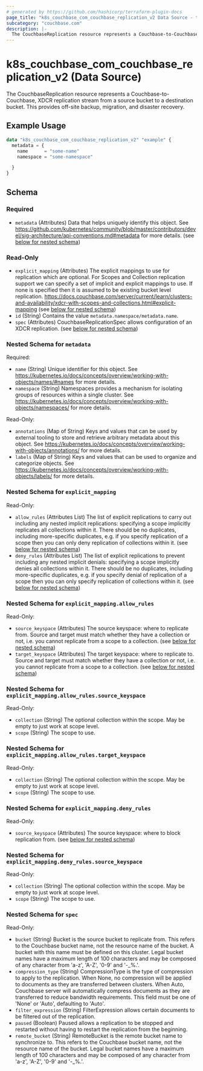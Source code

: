 ```yaml
---
# generated by https://github.com/hashicorp/terraform-plugin-docs
page_title: "k8s_couchbase_com_couchbase_replication_v2 Data Source - terraform-provider-k8s"
subcategory: "couchbase.com"
description: |-
  The CouchbaseReplication resource represents a Couchbase-to-Couchbase, XDCR replication stream from a source bucket to a destination bucket.  This provides off-site backup, migration, and disaster recovery.
---
```


# k8s_couchbase_com_couchbase_replication_v2 (Data Source)

The CouchbaseReplication resource represents a Couchbase-to-Couchbase, XDCR replication stream from a source bucket to a destination bucket.  This provides off-site backup, migration, and disaster recovery.

## Example Usage

```terraform
data "k8s_couchbase_com_couchbase_replication_v2" "example" {
  metadata = {
    name      = "some-name"
    namespace = "some-namespace"

  }
}
```

<!-- schema generated by tfplugindocs -->
## Schema

### Required

- `metadata` (Attributes) Data that helps uniquely identify this object. See https://github.com/kubernetes/community/blob/master/contributors/devel/sig-architecture/api-conventions.md#metadata for more details. (see [below for nested schema](#nestedatt--metadata))

### Read-Only

- `explicit_mapping` (Attributes) The explicit mappings to use for replication which are optional. For Scopes and Collection replication support we can specify a set of implicit and explicit mappings to use. If none is specified then it is assumed to be existing bucket level replication. https://docs.couchbase.com/server/current/learn/clusters-and-availability/xdcr-with-scopes-and-collections.html#explicit-mapping (see [below for nested schema](#nestedatt--explicit_mapping))
- `id` (String) Contains the value `metadata.namespace/metadata.name`.
- `spec` (Attributes) CouchbaseReplicationSpec allows configuration of an XDCR replication. (see [below for nested schema](#nestedatt--spec))

<a id="nestedatt--metadata"></a>
### Nested Schema for `metadata`

Required:

- `name` (String) Unique identifier for this object. See https://kubernetes.io/docs/concepts/overview/working-with-objects/names/#names for more details.
- `namespace` (String) Namespaces provides a mechanism for isolating groups of resources within a single cluster. See https://kubernetes.io/docs/concepts/overview/working-with-objects/namespaces/ for more details.

Read-Only:

- `annotations` (Map of String) Keys and values that can be used by external tooling to store and retrieve arbitrary metadata about this object. See https://kubernetes.io/docs/concepts/overview/working-with-objects/annotations/ for more details.
- `labels` (Map of String) Keys and values that can be used to organize and categorize objects. See https://kubernetes.io/docs/concepts/overview/working-with-objects/labels/ for more details.


<a id="nestedatt--explicit_mapping"></a>
### Nested Schema for `explicit_mapping`

Read-Only:

- `allow_rules` (Attributes List) The list of explicit replications to carry out including any nested implicit replications: specifying a scope implicitly replicates all collections within it. There should be no duplicates, including more-specific duplicates, e.g. if you specify replication of a scope then you can only deny replication of collections within it. (see [below for nested schema](#nestedatt--explicit_mapping--allow_rules))
- `deny_rules` (Attributes List) The list of explicit replications to prevent including any nested implicit denials: specifying a scope implicitly denies all collections within it. There should be no duplicates, including more-specific duplicates, e.g. if you specify denial of replication of a scope then you can only specify replication of collections within it. (see [below for nested schema](#nestedatt--explicit_mapping--deny_rules))

<a id="nestedatt--explicit_mapping--allow_rules"></a>
### Nested Schema for `explicit_mapping.allow_rules`

Read-Only:

- `source_keyspace` (Attributes) The source keyspace: where to replicate from. Source and target must match whether they have a collection or not, i.e. you cannot replicate from a scope to a collection. (see [below for nested schema](#nestedatt--explicit_mapping--allow_rules--source_keyspace))
- `target_keyspace` (Attributes) The target keyspace: where to replicate to. Source and target must match whether they have a collection or not, i.e. you cannot replicate from a scope to a collection. (see [below for nested schema](#nestedatt--explicit_mapping--allow_rules--target_keyspace))

<a id="nestedatt--explicit_mapping--allow_rules--source_keyspace"></a>
### Nested Schema for `explicit_mapping.allow_rules.source_keyspace`

Read-Only:

- `collection` (String) The optional collection within the scope. May be empty to just work at scope level.
- `scope` (String) The scope to use.


<a id="nestedatt--explicit_mapping--allow_rules--target_keyspace"></a>
### Nested Schema for `explicit_mapping.allow_rules.target_keyspace`

Read-Only:

- `collection` (String) The optional collection within the scope. May be empty to just work at scope level.
- `scope` (String) The scope to use.



<a id="nestedatt--explicit_mapping--deny_rules"></a>
### Nested Schema for `explicit_mapping.deny_rules`

Read-Only:

- `source_keyspace` (Attributes) The source keyspace: where to block replication from. (see [below for nested schema](#nestedatt--explicit_mapping--deny_rules--source_keyspace))

<a id="nestedatt--explicit_mapping--deny_rules--source_keyspace"></a>
### Nested Schema for `explicit_mapping.deny_rules.source_keyspace`

Read-Only:

- `collection` (String) The optional collection within the scope. May be empty to just work at scope level.
- `scope` (String) The scope to use.




<a id="nestedatt--spec"></a>
### Nested Schema for `spec`

Read-Only:

- `bucket` (String) Bucket is the source bucket to replicate from.  This refers to the Couchbase bucket name, not the resource name of the bucket.  A bucket with this name must be defined on this cluster.  Legal bucket names have a maximum length of 100 characters and may be composed of any character from 'a-z', 'A-Z', '0-9' and '-_%.'.
- `compression_type` (String) CompressionType is the type of compression to apply to the replication. When None, no compression will be applied to documents as they are transferred between clusters.  When Auto, Couchbase server will automatically compress documents as they are transferred to reduce bandwidth requirements. This field must be one of 'None' or 'Auto', defaulting to 'Auto'.
- `filter_expression` (String) FilterExpression allows certain documents to be filtered out of the replication.
- `paused` (Boolean) Paused allows a replication to be stopped and restarted without having to restart the replication from the beginning.
- `remote_bucket` (String) RemoteBucket is the remote bucket name to synchronize to.  This refers to the Couchbase bucket name, not the resource name of the bucket.  Legal bucket names have a maximum length of 100 characters and may be composed of any character from 'a-z', 'A-Z', '0-9' and '-_%.'.
